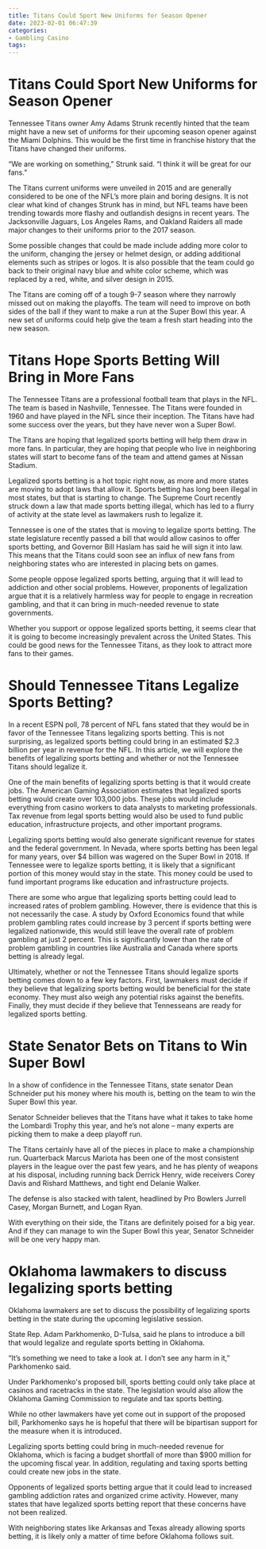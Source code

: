 ```yaml
---
title: Titans Could Sport New Uniforms for Season Opener
date: 2023-02-01 06:47:39
categories:
- Gambling Casino
tags:
---
```



#  Titans Could Sport New Uniforms for Season Opener

Tennessee Titans owner Amy Adams Strunk recently hinted that the team might have a new set of uniforms for their upcoming season opener against the Miami Dolphins. This would be the first time in franchise history that the Titans have changed their uniforms.

“We are working on something,” Strunk said. “I think it will be great for our fans.”

The Titans current uniforms were unveiled in 2015 and are generally considered to be one of the NFL’s more plain and boring designs. It is not clear what kind of changes Strunk has in mind, but NFL teams have been trending towards more flashy and outlandish designs in recent years. The Jacksonville Jaguars, Los Angeles Rams, and Oakland Raiders all made major changes to their uniforms prior to the 2017 season.

Some possible changes that could be made include adding more color to the uniform, changing the jersey or helmet design, or adding additional elements such as stripes or logos. It is also possible that the team could go back to their original navy blue and white color scheme, which was replaced by a red, white, and silver design in 2015.

The Titans are coming off of a tough 9-7 season where they narrowly missed out on making the playoffs. The team will need to improve on both sides of the ball if they want to make a run at the Super Bowl this year. A new set of uniforms could help give the team a fresh start heading into the new season.

#  Titans Hope Sports Betting Will Bring in More Fans

The Tennessee Titans are a professional football team that plays in the NFL. The team is based in Nashville, Tennessee. The Titans were founded in 1960 and have played in the NFL since their inception. The Titans have had some success over the years, but they have never won a Super Bowl.

The Titans are hoping that legalized sports betting will help them draw in more fans. In particular, they are hoping that people who live in neighboring states will start to become fans of the team and attend games at Nissan Stadium.

Legalized sports betting is a hot topic right now, as more and more states are moving to adopt laws that allow it. Sports betting has long been illegal in most states, but that is starting to change. The Supreme Court recently struck down a law that made sports betting illegal, which has led to a flurry of activity at the state level as lawmakers rush to legalize it.

Tennessee is one of the states that is moving to legalize sports betting. The state legislature recently passed a bill that would allow casinos to offer sports betting, and Governor Bill Haslam has said he will sign it into law. This means that the Titans could soon see an influx of new fans from neighboring states who are interested in placing bets on games.

Some people oppose legalized sports betting, arguing that it will lead to addiction and other social problems. However, proponents of legalization argue that it is a relatively harmless way for people to engage in recreation gambling, and that it can bring in much-needed revenue to state governments.

Whether you support or oppose legalized sports betting, it seems clear that it is going to become increasingly prevalent across the United States. This could be good news for the Tennessee Titans, as they look to attract more fans to their games.

#  Should Tennessee Titans Legalize Sports Betting?

In a recent ESPN poll, 78 percent of NFL fans stated that they would be in favor of the Tennessee Titans legalizing sports betting. This is not surprising, as legalized sports betting could bring in an estimated $2.3 billion per year in revenue for the NFL. In this article, we will explore the benefits of legalizing sports betting and whether or not the Tennessee Titans should legalize it.

One of the main benefits of legalizing sports betting is that it would create jobs. The American Gaming Association estimates that legalized sports betting would create over 103,000 jobs. These jobs would include everything from casino workers to data analysts to marketing professionals. Tax revenue from legal sports betting would also be used to fund public education, infrastructure projects, and other important programs.

Legalizing sports betting would also generate significant revenue for states and the federal government. In Nevada, where sports betting has been legal for many years, over $4 billion was wagered on the Super Bowl in 2018. If Tennessee were to legalize sports betting, it is likely that a significant portion of this money would stay in the state. This money could be used to fund important programs like education and infrastructure projects.

There are some who argue that legalizing sports betting could lead to increased rates of problem gambling. However, there is evidence that this is not necessarily the case. A study by Oxford Economics found that while problem gambling rates could increase by 3 percent if sports betting were legalized nationwide, this would still leave the overall rate of problem gambling at just 2 percent. This is significantly lower than the rate of problem gambling in countries like Australia and Canada where sports betting is already legal.

Ultimately, whether or not the Tennessee Titans should legalize sports betting comes down to a few key factors. First, lawmakers must decide if they believe that legalizing sports betting would be beneficial for the state economy. They must also weigh any potential risks against the benefits. Finally, they must decide if they believe that Tennesseans are ready for legalized sports betting.

#  State Senator Bets on Titans to Win Super Bowl

In a show of confidence in the Tennessee Titans, state senator Dean Schneider put his money where his mouth is, betting on the team to win the Super Bowl this year.

Senator Schneider believes that the Titans have what it takes to take home the Lombardi Trophy this year, and he’s not alone – many experts are picking them to make a deep playoff run.

The Titans certainly have all of the pieces in place to make a championship run. Quarterback Marcus Mariota has been one of the most consistent players in the league over the past few years, and he has plenty of weapons at his disposal, including running back Derrick Henry, wide receivers Corey Davis and Rishard Matthews, and tight end Delanie Walker.

The defense is also stacked with talent, headlined by Pro Bowlers Jurrell Casey, Morgan Burnett, and Logan Ryan.

With everything on their side, the Titans are definitely poised for a big year. And if they can manage to win the Super Bowl this year, Senator Schneider will be one very happy man.

#  Oklahoma lawmakers to discuss legalizing sports betting

Oklahoma lawmakers are set to discuss the possibility of legalizing sports betting in the state during the upcoming legislative session.

State Rep. Adam Parkhomenko, D-Tulsa, said he plans to introduce a bill that would legalize and regulate sports betting in Oklahoma.

“It’s something we need to take a look at. I don’t see any harm in it,” Parkhomenko said.

Under Parkhomenko's proposed bill, sports betting could only take place at casinos and racetracks in the state. The legislation would also allow the Oklahoma Gaming Commission to regulate and tax sports betting.

While no other lawmakers have yet come out in support of the proposed bill, Parkhomenko says he is hopeful that there will be bipartisan support for the measure when it is introduced.

Legalizing sports betting could bring in much-needed revenue for Oklahoma, which is facing a budget shortfall of more than $900 million for the upcoming fiscal year. In addition, regulating and taxing sports betting could create new jobs in the state.

Opponents of legalized sports betting argue that it could lead to increased gambling addiction rates and organized crime activity. However, many states that have legalized sports betting report that these concerns have not been realized.

With neighboring states like Arkansas and Texas already allowing sports betting, it is likely only a matter of time before Oklahoma follows suit.